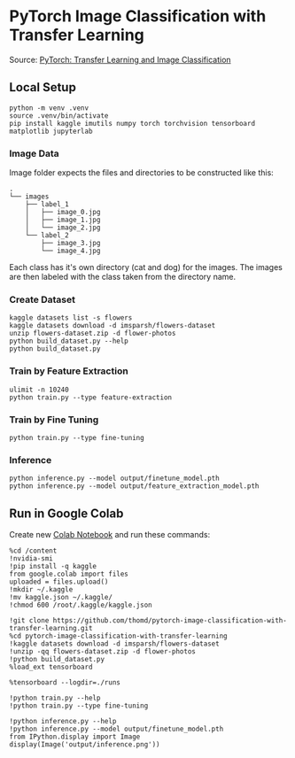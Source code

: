 # PyTorch Image Classification with Transfer Learning

Source: [PyTorch: Transfer Learning and Image Classification](https://pyimagesearch.com/2021/10/11/pytorch-transfer-learning-and-image-classification/)

## Local Setup

    python -m venv .venv
    source .venv/bin/activate
    pip install kaggle imutils numpy torch torchvision tensorboard matplotlib jupyterlab

### Image Data

Image folder expects the files and directories to be constructed like this:

    .
    └── images
        ├── label_1
        │   ├── image_0.jpg
        │   ├── image_1.jpg
        │   └── image_2.jpg
        └── label_2
            ├── image_3.jpg
            └── image_4.jpg

Each class has it's own directory (cat and dog) for the images. The images are then labeled with the class taken from the directory name.

### Create Dataset

    kaggle datasets list -s flowers
    kaggle datasets download -d imsparsh/flowers-dataset
    unzip flowers-dataset.zip -d flower-photos
    python build_dataset.py --help
    python build_dataset.py

### Train by Feature Extraction

    ulimit -n 10240
    python train.py --type feature-extraction

### Train by Fine Tuning

    python train.py --type fine-tuning

### Inference

    python inference.py --model output/finetune_model.pth
    python inference.py --model output/feature_extraction_model.pth

## Run in Google Colab

Create new [Colab Notebook](https://colab.research.google.com) and run these commands:

    %cd /content
    !nvidia-smi
    !pip install -q kaggle
    from google.colab import files
    uploaded = files.upload()
    !mkdir ~/.kaggle
    !mv kaggle.json ~/.kaggle/
    !chmod 600 /root/.kaggle/kaggle.json

    !git clone https://github.com/thomd/pytorch-image-classification-with-transfer-learning.git
    %cd pytorch-image-classification-with-transfer-learning
    !kaggle datasets download -d imsparsh/flowers-dataset
    !unzip -qq flowers-dataset.zip -d flower-photos
    !python build_dataset.py
    %load_ext tensorboard

    %tensorboard --logdir=./runs

    !python train.py --help
    !python train.py --type fine-tuning

    !python inference.py --help
    !python inference.py --model output/finetune_model.pth
    from IPython.display import Image
    display(Image('output/inference.png'))
